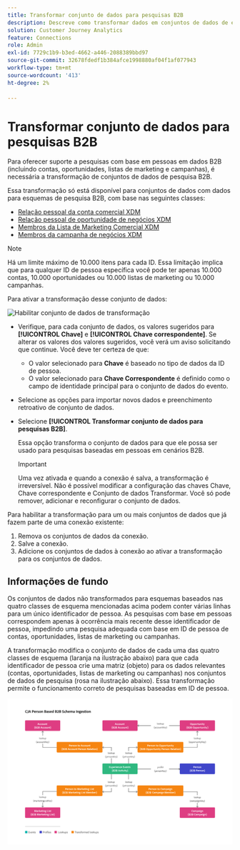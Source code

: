 ```yaml
---
title: Transformar conjunto de dados para pesquisas B2B
description: Descreve como transformar dados em conjuntos de dados de esquemas de pesquisa B2B específicos
solution: Customer Journey Analytics
feature: Connections
role: Admin
exl-id: 7729c1b9-b3ed-4662-a446-2088389bbd97
source-git-commit: 32678fdedf1b384afce1998880af04f1af077943
workflow-type: tm+mt
source-wordcount: '413'
ht-degree: 2%

---
```


# Transformar conjunto de dados para pesquisas B2B

Para oferecer suporte a pesquisas com base em pessoas em dados B2B (incluindo contas, oportunidades, listas de marketing e campanhas), é necessária a transformação de conjuntos de dados de pesquisa B2B.

Essa transformação só está disponível para conjuntos de dados com dados para esquemas de pesquisa B2B, com base nas seguintes classes:

* [Relação pessoal da conta comercial XDM](https://experienceleague.adobe.com/en/docs/experience-platform/xdm/classes/b2b/business-account-person-relation)
* [Relação pessoal de oportunidade de negócios XDM](https://experienceleague.adobe.com/en/docs/experience-platform/xdm/classes/b2b/business-opportunity-person-relation)
* [Membros da Lista de Marketing Comercial XDM](https://experienceleague.adobe.com/en/docs/experience-platform/xdm/classes/b2b/business-marketing-list-members)
* [Membros da campanha de negócios XDM](https://experienceleague.adobe.com/en/docs/experience-platform/xdm/classes/b2b/business-campaign-members)

>[!NOTE]
>
>Há um limite máximo de 10.000 itens para cada ID. Essa limitação implica que para qualquer ID de pessoa específica você pode ter apenas 10.000 contas, 10.000 oportunidades ou 10.000 listas de marketing ou 10.000 campanhas.


Para ativar a transformação desse conjunto de dados:

![Habilitar conjunto de dados de transformação](/help/connections/assets/transform.gif)

* Verifique, para cada conjunto de dados, os valores sugeridos para **[!UICONTROL Chave]** e **[!UICONTROL Chave correspondente]**. Se alterar os valores dos valores sugeridos, você verá um aviso solicitando que continue. Você deve ter certeza de que:

   * O valor selecionado para **Chave** é baseado no tipo de dados da ID de pessoa.
   * O valor selecionado para **Chave Correspondente** é definido como o campo de identidade principal para o conjunto de dados do evento.

* Selecione as opções para importar novos dados e preenchimento retroativo de conjunto de dados.

* Selecione **[!UICONTROL Transformar conjunto de dados para pesquisas B2B]**.

  Essa opção transforma o conjunto de dados para que ele possa ser usado para pesquisas baseadas em pessoas em cenários B2B.


  >[!IMPORTANT]
  >
  >Uma vez ativada e quando a conexão é salva, a transformação é irreversível. Não é possível modificar a configuração das chaves Chave, Chave correspondente e Conjunto de dados Transformar. Você só pode remover, adicionar e reconfigurar o conjunto de dados.

Para habilitar a transformação para um ou mais conjuntos de dados que já fazem parte de uma conexão existente:

1. Remova os conjuntos de dados da conexão.
1. Salve a conexão.
1. Adicione os conjuntos de dados à conexão ao ativar a transformação para os conjuntos de dados.

## Informações de fundo

Os conjuntos de dados não transformados para esquemas baseados nas quatro classes de esquema mencionadas acima podem conter várias linhas para um único identificador de pessoa. As pesquisas com base em pessoas correspondem apenas à ocorrência mais recente desse identificador de pessoa, impedindo uma pesquisa adequada com base em ID de pessoa de contas, oportunidades, listas de marketing ou campanhas.

A transformação modifica o conjunto de dados de cada uma das quatro classes de esquema (laranja na ilustração abaixo) para que cada identificador de pessoa crie uma matriz (objeto) para os dados relevantes (contas, oportunidades, listas de marketing ou campanhas) nos conjuntos de dados de pesquisa (rosa na ilustração abaixo). Essa transformação permite o funcionamento correto de pesquisas baseadas em ID de pessoa.

![Esquemas B2B](./assets/b2b-schemas.svg)
